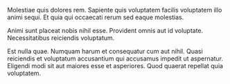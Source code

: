 Molestiae quis dolores rem. Sapiente quis voluptatem facilis voluptatem illo animi sequi. Et quia qui occaecati rerum sed eaque molestias.
 Animi sunt placeat nobis nihil esse. Provident omnis aut id voluptate. Necessitatibus reiciendis voluptatum.
 Est nulla quae. Numquam harum et consequatur cum aut nihil. Quasi reiciendis et voluptatum accusantium qui accusamus impedit ut aspernatur. Eligendi modi sit aut maiores esse et asperiores. Quod quaerat repellat quia voluptatem.